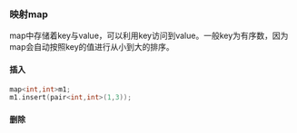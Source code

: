 ### 映射map

map中存储着key与value，可以利用key访问到value。一般key为有序数，因为map会自动按照key的值进行从小到大的排序。

#### 插入

```cpp
map<int,int>m1;
m1.insert(pair<int,int>(1,3));
```

#### 删除

```

```



